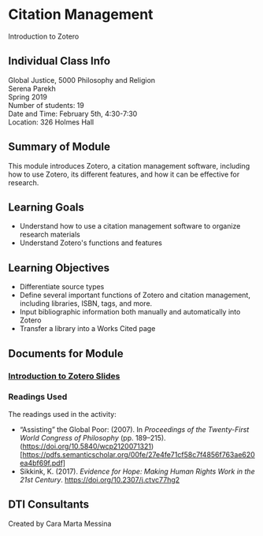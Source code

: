 # Citation Management

Introduction to Zotero

## Individual Class Info
Global Justice, 5000 Philosophy and Religion
<br>
Serena Parekh
<br>
Spring 2019
<br>
Number of students: 19
<br>
Date and Time: February 5th, 4:30-7:30
<br>
Location: 326 Holmes Hall
<br>

## Summary of Module
This module introduces Zotero, a citation management software, including how to use Zotero, its different features, and how it can be effective for research. 

## Learning Goals
- Understand how to use a citation management software to organize research materials 
- Understand Zotero's functions and features

## Learning Objectives
- Differentiate source types
- Define several important functions of Zotero and citation management, including libraries, ISBN, tags, and more.
- Input bibliographic information both manually and automatically into Zotero
- Transfer a library into a Works Cited page

## Documents for Module

### [Introduction to Zotero Slides](https://github.com/NULabNortheastern/digitalassignmentshowcase/blob/master/citation-management/sp19-parekh-phil5000-zotero/Introduction%20to%20Zotero.pdf)

### Readings Used
The readings used in the activity:
- “Assisting” the Global Poor: (2007). In <em>Proceedings of the Twenty-First World Congress of Philosophy</em> (pp. 189–215). (https://doi.org/10.5840/wcp2120071321)[https://pdfs.semanticscholar.org/00fe/27e4fe71cf58c7f4856f763ae620ea4bf69f.pdf]
- Sikkink, K. (2017). <em>Evidence for Hope: Making Human Rights Work in the 21st Century</em>. https://doi.org/10.2307/j.ctvc77hg2

## DTI Consultants
Created by Cara Marta Messina
